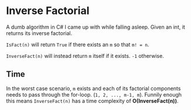 # Inverse Factorial
A dumb algorithm in C# I came up with while falling asleep. Given an int, it returns its inverse factorial.

`IsFact(n)` will return `True` if there exists an `m` so that `m! = n`.

`InverseFact(n)` will instead return `m` itself if it exists. `-1` otherwise.


## Time
In the worst case scenario, `m` exists and each of its factorial components needs to pass through the for-loop. (`1, 2, ..., m-1, m`).
Funnily enough this means `InverseFact(n)` has a time complexity of **O(InverseFact(n))**.
